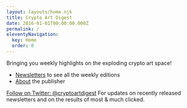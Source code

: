 ```yaml
---
layout: layouts/home.njk
title: Crypto Art Digest
date: 2016-01-01T00:00:00.000Z
permalink: /
eleventyNavigation:
  key: Home
  order: 0
---
```

Bringing you weekly highlights on the 
exploding crypto art space!

* [Newsletters](/newsletters) to see 
all the weekly editions
* [About](/about) the publisher

<a class="twitter-follow-button"
  href="https://twitter.com/cryptoartdigest">
Follow on Twitter: @cryptoartdigest</a>
For updates on recently released newsletters
and on the results of most & much clicked.
